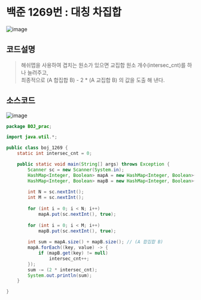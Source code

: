 # 백준 1269번 : 대칭 차집합

![image](https://user-images.githubusercontent.com/96826443/177037009-986641b6-9355-404f-80d3-fc98b29b107d.png)


## 코드설명
> 해쉬맵을 사용하여 겹치는 원소가 있으면 교집합 원소 개수(intersec_cnt)를 하나 늘려주고,  
> 최종적으로 (A 합집합 B) - 2 * (A 교집합 B) 의 값을 도출 해 낸다.

## 소스코드
![image](https://user-images.githubusercontent.com/96826443/177036627-d41f49ae-b15d-44ed-898d-f17a7ba529be.png)

```java
package BOJ_prac;

import java.util.*;

public class boj_1269 {
	static int intersec_cnt = 0;

	public static void main(String[] args) throws Exception {
		Scanner sc = new Scanner(System.in);
		HashMap<Integer, Boolean> mapA = new HashMap<Integer, Boolean>();
		HashMap<Integer, Boolean> mapB = new HashMap<Integer, Boolean>();
		
		int N = sc.nextInt();
		int M = sc.nextInt();
		
		for (int i = 0; i < N; i++)
			mapA.put(sc.nextInt(), true);
		
		for (int i = 0; i < M; i++)
			mapB.put(sc.nextInt(), true);
		
		int sum = mapA.size() + mapB.size(); // (A 합집합 B)
		mapA.forEach((key, value) -> {
			if (mapB.get(key) != null)
				intersec_cnt++;
		});
		sum -= (2 * intersec_cnt);
		System.out.println(sum);
	}

}
```
